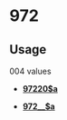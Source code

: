 # 972

## Usage

004 values

-   **[97220$a](../../tags/972/97220a-1.md)**  

-   **[972\_\_$a](../../tags/972/972__a-2.md)**  


